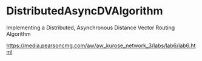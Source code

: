 # DistributedAsyncDVAlgorithm

Implementing a Distributed, Asynchronous Distance Vector Routing Algorithm

https://media.pearsoncmg.com/aw/aw_kurose_network_3/labs/lab6/lab6.html
